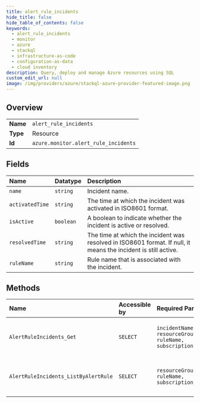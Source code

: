 ```yaml
---
title: alert_rule_incidents
hide_title: false
hide_table_of_contents: false
keywords:
  - alert_rule_incidents
  - monitor
  - azure    
  - stackql
  - infrastructure-as-code
  - configuration-as-data
  - cloud inventory
description: Query, deploy and manage Azure resources using SQL
custom_edit_url: null
image: /img/providers/azure/stackql-azure-provider-featured-image.png
---
```

  
    

## Overview
<table><tbody>
<tr><td><b>Name</b></td><td><code>alert_rule_incidents</code></td></tr>
<tr><td><b>Type</b></td><td>Resource</td></tr>
<tr><td><b>Id</b></td><td><code>azure.monitor.alert_rule_incidents</code></td></tr>
</tbody></table>

## Fields
| Name | Datatype | Description |
|:-----|:---------|:------------|
| `name` | `string` | Incident name. |
| `activatedTime` | `string` | The time at which the incident was activated in ISO8601 format. |
| `isActive` | `boolean` | A boolean to indicate whether the incident is active or resolved. |
| `resolvedTime` | `string` | The time at which the incident was resolved in ISO8601 format. If null, it means the incident is still active. |
| `ruleName` | `string` | Rule name that is associated with the incident. |
## Methods
| Name | Accessible by | Required Params | Description |
|:-----|:--------------|:----------------|:------------|
| `AlertRuleIncidents_Get` | `SELECT` | `incidentName, resourceGroupName, ruleName, subscriptionId` | Gets an incident associated to an alert rule |
| `AlertRuleIncidents_ListByAlertRule` | `SELECT` | `resourceGroupName, ruleName, subscriptionId` | Gets a list of incidents associated to an alert rule |
